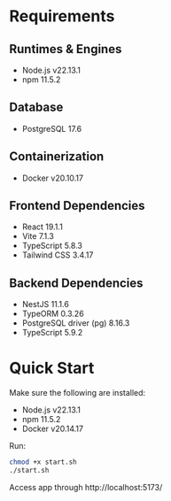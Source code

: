 # Requirements

## Runtimes & Engines

- Node.js v22.13.1
- npm 11.5.2

## Database

- PostgreSQL 17.6

## Containerization

- Docker v20.10.17

## Frontend Dependencies

- React 19.1.1
- Vite 7.1.3
- TypeScript 5.8.3
- Tailwind CSS 3.4.17

## Backend Dependencies

- NestJS 11.1.6
- TypeORM 0.3.26
- PostgreSQL driver (pg) 8.16.3
- TypeScript 5.9.2

# Quick Start

Make sure the following are installed:
- Node.js v22.13.1
- npm 11.5.2  
- Docker v20.14.17

Run:
```bash
chmod +x start.sh
./start.sh
```

Access app through http://localhost:5173/